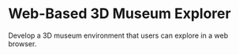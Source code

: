 # Web-Based 3D Museum Explorer
 Develop a 3D museum environment that users can explore in a web browser.
